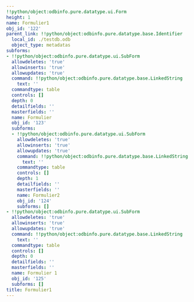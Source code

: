```yaml
---
!!python/object:odbinfo.pure.datatype.ui.Form
height: 1
name: Formulier1
obj_id: '122'
parent_link: !!python/object:odbinfo.pure.datatype.base.Identifier
  local_id: ./testdb.odb
  object_type: metadatas
subforms:
- !!python/object:odbinfo.pure.datatype.ui.SubForm
  allowdeletes: 'true'
  allowinserts: 'true'
  allowupdates: 'true'
  command: !!python/object:odbinfo.pure.datatype.base.LinkedString
    text: ''
  commandtype: table
  controls: []
  depth: 0
  detailfields: ''
  masterfields: ''
  name: Formulier
  obj_id: '123'
  subforms:
  - !!python/object:odbinfo.pure.datatype.ui.SubForm
    allowdeletes: 'true'
    allowinserts: 'true'
    allowupdates: 'true'
    command: !!python/object:odbinfo.pure.datatype.base.LinkedString
      text: ''
    commandtype: table
    controls: []
    depth: 1
    detailfields: ''
    masterfields: ''
    name: Formulier2
    obj_id: '124'
    subforms: []
- !!python/object:odbinfo.pure.datatype.ui.SubForm
  allowdeletes: 'true'
  allowinserts: 'true'
  allowupdates: 'true'
  command: !!python/object:odbinfo.pure.datatype.base.LinkedString
    text: ''
  commandtype: table
  controls: []
  depth: 0
  detailfields: ''
  masterfields: ''
  name: Formulier 1
  obj_id: '125'
  subforms: []
title: Formulier1
---
```

